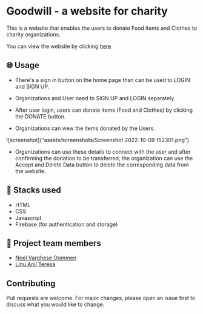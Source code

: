 # Goodwill - a website for charity

This is a website that enables the users to donate Food items and Clothes to charity organizations.

You can view the website by clicking [here](https://nikhilputhumana.github.io/goodwill-website/) 

## 🌐 Usage

* There's a sign in button on the home page than can be used to LOGIN and SIGN UP.

* Organizations and User need to SIGN UP and LOGIN separately.

* After user login, users can donate items (Food and Clothes) by clicking the DONATE button.

* Organizations can view the items donated by the Users.

![screenshot]("assets/screenshots/Screenshot 2022-10-09 152301.png")

* Organizations can use these details to connect with the user and after confirming the donation to be transferred, the organization can use the Accept and Delete Data button to delete the corresponding data from the website.


## 🔖 Stacks used

* HTML
* CSS
* Javascript
* Firebase (for authentication and storage)

## 🤝 Project team members

* [Noel Varghese Oommen](https://github.com/noelvargheseoommen)
* [Linu Anil Teresa](https://github.com/linuteresa)


## Contributing
Pull requests are welcome. For major changes, please open an issue first to discuss what you would like to change.
